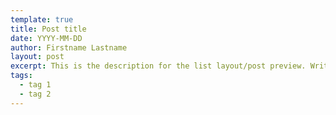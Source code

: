 ```yaml
---
template: true
title: Post title
date: YYYY-MM-DD
author: Firstname Lastname
layout: post
excerpt: This is the description for the list layout/post preview. Write a short summary of the blog post.
tags:
  - tag 1
  - tag 2
---
```


<!-- Do not use # tags, start from ## -->